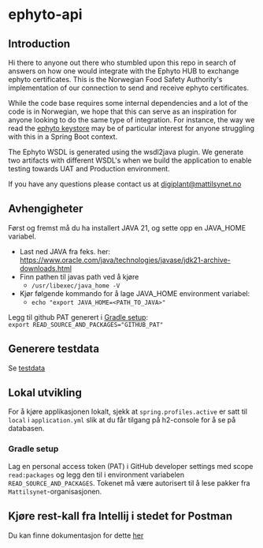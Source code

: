 # ephyto-api

## Introduction

Hi there to anyone out there who stumbled upon this repo in search of answers on how one would integrate
with the Ephyto HUB to exchange ephyto certificates. This is the Norwegian Food Safety Authority's implementation
of our connection to send and receive ephyto certificates.

While the code base requires some internal dependencies and a lot of the code is in Norwegian, we hope that this
can serve as an inspiration for anyone looking to do the same type of integration. For instance, the way we read
the [ephyto keystore](https://github.com/Mattilsynet/ephyto-api/blob/master/src/main/kotlin/no/mattilsynet/ephyto/api/EphytoKeystorePropertySetter.kt)
may be of particular interest for anyone struggling with this in a Spring Boot context.

The Ephyto WSDL is generated using the wsdl2java plugin. We generate two artifacts with different WSDL's
when we build the application to enable testing towards UAT and Production environment.

If you have any questions please contact us at [digiplant@mattilsynet.no](mailto:digiplant@mattilsynet.no)

## Avhengigheter

Først og fremst må du ha installert JAVA 21, og sette opp en JAVA_HOME variabel.

- Last ned JAVA fra feks. her: https://www.oracle.com/java/technologies/javase/jdk21-archive-downloads.html
- Finn pathen til javas path ved å kjøre
    - ```/usr/libexec/java_home -V```
- Kjør følgende kommando for å lage JAVA_HOME environment variabel:
    - ```echo "export JAVA_HOME=<PATH_TO_JAVA>"```

Legg til github PAT generert i [Gradle setup](#gradle-setup):  
```export READ_SOURCE_AND_PACKAGES="GITHUB_PAT"```

## Generere testdata

Se [testdata](https://github.com/Mattilsynet/ephyto-api/tree/master/src/main/kotlin/no/mattilsynet/ephyto/api/controllers)

## Lokal utvikling

For å kjøre applikasjonen lokalt, sjekk at ```spring.profiles.active``` er satt til ```local``` i ```application.yml``` slik at du får tilgang på h2-console for å se på databasen.

### Gradle setup

Lag en personal access token (PAT) i GitHub developer settings med scope `read:packages` og legg den til i environment variabelen `READ_SOURCE_AND_PACKAGES`. Tokenet må være autorisert til å lese pakker fra `Mattilsynet`-organisasjonen.

## Kjøre rest-kall fra Intellij i stedet for Postman

Du kan finne dokumentasjon for
dette [her](https://github.com/Mattilsynet/ephyto-api/tree/master/src/test/http-requests/README.md)